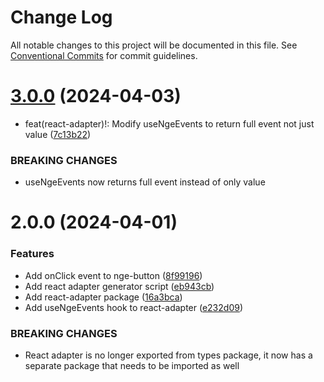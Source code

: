 # Change Log

All notable changes to this project will be documented in this file.
See [Conventional Commits](https://conventionalcommits.org) for commit guidelines.

# [3.0.0](https://github.com/no-gravity-company/no-gravity-elements/compare/@no-gravity-elements/react-adapter@2.0.0...@no-gravity-elements/react-adapter@3.0.0) (2024-04-03)

- feat(react-adapter)!: Modify useNgeEvents to return full event not just value ([7c13b22](https://github.com/no-gravity-company/no-gravity-elements/commit/7c13b22b86182498bd539ea72b37e21d5985dd49))

### BREAKING CHANGES

- useNgeEvents now returns full event instead of only value

# 2.0.0 (2024-04-01)

### Features

- Add onClick event to nge-button ([8f99196](https://github.com/no-gravity-company/no-gravity-elements/commit/8f991961d28cd97ccf0c95d10fcdef6d47432142))
- Add react adapter generator script ([eb943cb](https://github.com/no-gravity-company/no-gravity-elements/commit/eb943cb897b2bac61f0c6ac65e2159e781cb22a0))
- Add react-adapter package ([16a3bca](https://github.com/no-gravity-company/no-gravity-elements/commit/16a3bca14ac5e21c165b5d0f89706a66bf1efa03))
- Add useNgeEvents hook to react-adapter ([e232d09](https://github.com/no-gravity-company/no-gravity-elements/commit/e232d0980b746e6fa5d9ed43df7e9ce6445f2cb9))

### BREAKING CHANGES

- React adapter is no longer exported from types package, it now has a separate package that needs to be imported as well
